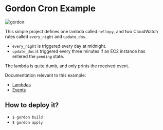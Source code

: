 Gordon Cron Example
===========================

![gordon](http://gordondoc.s3-website-eu-west-1.amazonaws.com/_static/examples/cron.svg)

This simple project defines one lambda called ``hellopy``, and two CloudWatch rules called
``every_night`` and ``update_dns``.

* ``every_night`` is triggered every day at midnight.
* ``update_dns`` is triggered every three minutes if an EC2 instance has entered the ``pending`` state.

The lambda is quite dumb, and only prints the received event.

Documentation relevant to this example:
 * [Lambdas](http://gordondoc.s3-website-eu-west-1.amazonaws.com/lambdas.html)
 * [Events](http://gordondoc.s3-website-eu-west-1.amazonaws.com/eventsources/events.html)

How to deploy it?
------------------

* ``$ gordon build``
* ``$ gordon apply``
